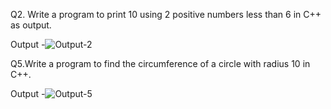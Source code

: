 Q2. Write a program to print 10 using 2 positive numbers less than 6 in C++ as output.


Output -![Output-2](https://github.com/00Tarunsain7/Assignment-1/assets/127669147/5e2bd60b-2907-49b8-ba83-cbd8fdfeb451)



Q5.Write a program to find the circumference of a circle with radius 10 in C++.


Output -![Output-5](https://github.com/00Tarunsain7/Assignment-1/assets/127669147/9edca147-bb71-4d86-bc0d-c2671000a089)
